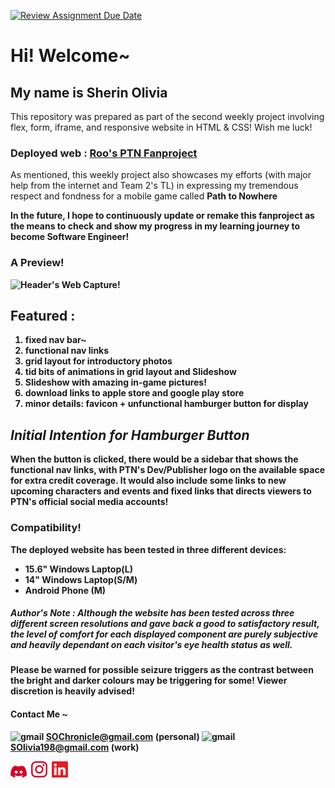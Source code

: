 [![Review Assignment Due Date](https://classroom.github.com/assets/deadline-readme-button-24ddc0f5d75046c5622901739e7c5dd533143b0c8e959d652212380cedb1ea36.svg)](https://classroom.github.com/a/6H2sAzcR)

# Hi! Welcome~
## <b>My name is Sherin Olivia</b> 

<p> This repository was prepared as part of the second weekly project involving flex, form, iframe, and responsive website in HTML & CSS! Wish me luck! <p>

### Deployed web : <a href="https://rooptnfanproject.netlify.app/#">Roo's PTN Fanproject</a>

<p>As mentioned, this weekly project also showcases my efforts (with major help from the internet and Team 2's TL) in expressing my tremendous respect and fondness for a mobile game called <b>Path to Nowhere<b></p>

<p>In the future, I hope to continuously update or remake this fanproject as the means to check and show my progress in my learning journey to become Software Engineer!</p>

### <b>A Preview!</b>
<img src="/week-2-SherinOlivia/images/ptnfanproject.jpeg" alt="Header's Web Capture!"/>

## <b>Featured :</b>
<ol>
<li>fixed nav bar~</li>
<li>functional nav links</li>
<li>grid layout for introductory photos</li>
<li>tid bits of animations in grid layout and Slideshow</li>
<li>Slideshow with amazing in-game pictures!</li>
<li>download links to apple store and google play store</li>
<li>minor details: favicon + unfunctional hamburger button for display</li>
</ol>

## <em><b>Initial Intention for Hamburger Button</em></b>
<p> When the button is clicked, there would be a sidebar that shows the functional nav links, with PTN's Dev/Publisher logo on the available space for extra credit coverage. It would also include some links to new upcoming characters and events and fixed links that directs viewers to PTN's official social media accounts!</p>

### <b>Compatibility!</b>
The deployed website has been tested in three different devices:
<ul>
<li>15.6" Windows Laptop(L)</li>
<li>14" Windows Laptop(S/M)</li>
<li>Android Phone (M)</li>
</ul>

##### Author's Note : Although the website has been tested across three different screen resolutions and gave back a good to satisfactory result, the level of comfort for each displayed component are purely subjective and heavily dependant on each visitor's eye health status as well. 
<p>Please be warned for possible seizure triggers as the contrast between the bright and darker colours may be triggering for some! Viewer discretion is heavily advised!</p>


#### <b>Contact Me ~</b>
<img src="/week-2-SherinOlivia/images/gmaillogo.png" alt="gmail"/> SOChronicle@gmail.com (personal)
<img src="/week-2-SherinOlivia/images/gmaillogo.png" alt="gmail"/> SOlivia198@gmail.com (work)

<a href="https://discord.com/users/shxdxr#7539" target="_blank"><img src="images/discordlogo.png" class="discordLogo" alt="discord"/></a>&ensp;<a href="https://instagram.com/shxdxr?igshid=MzRlODBiNWFlZA==" target="_blank"><img src="images/instagramlogo.png" class="instagramLogo" alt="instagram"/></a>&ensp;<a href="https://www.linkedin.com/in/sherin-olivia-07311127a/" target="_blank"><img src="images/linkedinlogo.png" class="linkedLogo" alt="linkedin"/></a>
